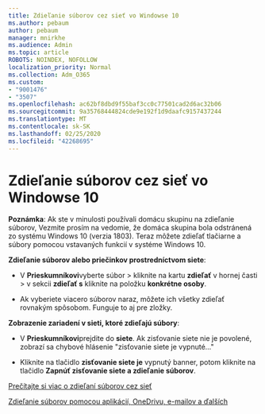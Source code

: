 ```yaml
---
title: Zdieľanie súborov cez sieť vo Windowse 10
ms.author: pebaum
author: pebaum
manager: mnirkhe
ms.audience: Admin
ms.topic: article
ROBOTS: NOINDEX, NOFOLLOW
localization_priority: Normal
ms.collection: Adm_O365
ms.custom:
- "9001476"
- "3507"
ms.openlocfilehash: ac62bf8dbd9f55baf3cc0c77501cad2d6ac32b06
ms.sourcegitcommit: 9a35768444824cde9e192f1d9daafc9157437244
ms.translationtype: MT
ms.contentlocale: sk-SK
ms.lasthandoff: 02/25/2020
ms.locfileid: "42268695"
---
```

# <a name="file-sharing-over-a-network-in-windows-10"></a>Zdieľanie súborov cez sieť vo Windowse 10

**Poznámka**: Ak ste v minulosti používali domácu skupinu na zdieľanie súborov, Vezmite prosím na vedomie, že domáca skupina bola odstránená zo systému Windows 10 (verzia 1803). Teraz môžete zdieľať tlačiarne a súbory pomocou vstavaných funkcií v systéme Windows 10.

**Zdieľanie súborov alebo priečinkov prostredníctvom siete**:

- V **Prieskumníkovi**vyberte súbor > kliknite na kartu **zdieľať** v hornej časti > v sekcii **zdieľať s** kliknite na položku **konkrétne osoby**.
          
- Ak vyberiete viacero súborov naraz, môžete ich všetky zdieľať rovnakým spôsobom. Funguje to aj pre zložky.

**Zobrazenie zariadení v sieti, ktoré zdieľajú súbory**:

- V **Prieskumníkovi**prejdite do **siete**. Ak zisťovanie siete nie je povolené, zobrazí sa chybové hlásenie "zisťovanie siete je vypnuté..."

- Kliknite na tlačidlo **zisťovanie siete je** vypnutý banner, potom kliknite na tlačidlo **Zapnúť zisťovanie siete a zdieľanie súborov**. 
          

[Prečítajte si viac o zdieľaní súborov cez sieť](https://support.microsoft.com/help/4092694/windows-10-file-sharing-over-a-network)

[Zdieľanie súborov pomocou aplikácií, OneDrivu, e-mailov a ďalších](https://support.microsoft.com/help/4027674/windows-10-share-files-in-file-explorer)

